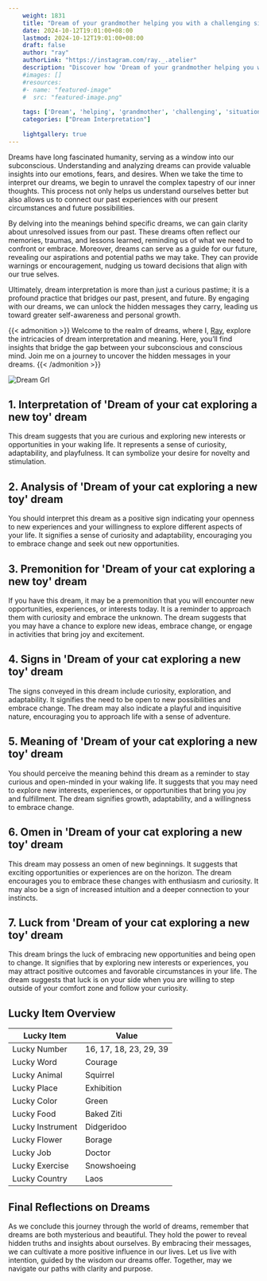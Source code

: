 ```yaml
---
    weight: 1831
    title: "Dream of your grandmother helping you with a challenging situation."  # Assuming 'title' column exists
    date: 2024-10-12T19:01:00+08:00
    lastmod: 2024-10-12T19:01:00+08:00
    draft: false
    author: "ray"
    authorLink: "https://instagram.com/ray._.atelier"
    description: "Discover how 'Dream of your grandmother helping you with a challenging situation.' can interpret your future and uncover its significant meanings in your life."
    #images: []
    #resources:
    #- name: "featured-image"
    #  src: "featured-image.png"
    
    tags: ['Dream', 'helping', 'grandmother', 'challenging', 'situation', 'you']
    categories: ["Dream Interpretation"]
    
    lightgallery: true
---
```

    
Dreams have long fascinated humanity, serving as a window into our subconscious. Understanding and analyzing dreams can provide valuable insights into our emotions, fears, and desires. When we take the time to interpret our dreams, we begin to unravel the complex tapestry of our inner thoughts. This process not only helps us understand ourselves better but also allows us to connect our past experiences with our present circumstances and future possibilities.

By delving into the meanings behind specific dreams, we can gain clarity about unresolved issues from our past. These dreams often reflect our memories, traumas, and lessons learned, reminding us of what we need to confront or embrace. Moreover, dreams can serve as a guide for our future, revealing our aspirations and potential paths we may take. They can provide warnings or encouragement, nudging us toward decisions that align with our true selves.

Ultimately, dream interpretation is more than just a curious pastime; it is a profound practice that bridges our past, present, and future. By engaging with our dreams, we can unlock the hidden messages they carry, leading us toward greater self-awareness and personal growth.

{{< admonition >}}
Welcome to the realm of dreams, where I, [Ray](https://instagram.com/ray._.atelier), explore the intricacies of dream interpretation and meaning. Here, you’ll find insights that bridge the gap between your subconscious and conscious mind. Join me on a journey to uncover the hidden messages in your dreams.
{{< /admonition >}}

![Dream Grl](https://cdn.pixabay.com/photo/2017/11/02/03/35/gothic-2910057_1280.jpg "Dream Grl")

## 1. Interpretation of 'Dream of your cat exploring a new toy' dream
 This dream suggests that you are curious and exploring new interests or opportunities in your waking life. It represents a sense of curiosity, adaptability, and playfulness. It can symbolize your desire for novelty and stimulation.

## 2. Analysis of 'Dream of your cat exploring a new toy' dream
 You should interpret this dream as a positive sign indicating your openness to new experiences and your willingness to explore different aspects of your life. It signifies a sense of curiosity and adaptability, encouraging you to embrace change and seek out new opportunities.

## 3. Premonition for 'Dream of your cat exploring a new toy' dream
 If you have this dream, it may be a premonition that you will encounter new opportunities, experiences, or interests today. It is a reminder to approach them with curiosity and embrace the unknown. The dream suggests that you may have a chance to explore new ideas, embrace change, or engage in activities that bring joy and excitement.

## 4. Signs in 'Dream of your cat exploring a new toy' dream
 The signs conveyed in this dream include curiosity, exploration, and adaptability. It signifies the need to be open to new possibilities and embrace change. The dream may also indicate a playful and inquisitive nature, encouraging you to approach life with a sense of adventure.

## 5. Meaning of 'Dream of your cat exploring a new toy' dream
 You should perceive the meaning behind this dream as a reminder to stay curious and open-minded in your waking life. It suggests that you may need to explore new interests, experiences, or opportunities that bring you joy and fulfillment. The dream signifies growth, adaptability, and a willingness to embrace change.

## 6. Omen in 'Dream of your cat exploring a new toy' dream
 This dream may possess an omen of new beginnings. It suggests that exciting opportunities or experiences are on the horizon. The dream encourages you to embrace these changes with enthusiasm and curiosity. It may also be a sign of increased intuition and a deeper connection to your instincts.

## 7. Luck from 'Dream of your cat exploring a new toy' dream
 This dream brings the luck of embracing new opportunities and being open to change. It signifies that by exploring new interests or experiences, you may attract positive outcomes and favorable circumstances in your life. The dream suggests that luck is on your side when you are willing to step outside of your comfort zone and follow your curiosity.

## Lucky Item Overview
| Lucky Item          | Value              |
|---------------|--------------------|
| Lucky Number        | 16, 17, 18, 23, 29, 39  |
| Lucky Word          | Courage |
| Lucky Animal        | Squirrel |
| Lucky Place         | Exhibition     |
| Lucky Color         | Green     |
| Lucky Food          | Baked Ziti      |
| Lucky Instrument    | Didgeridoo |
| Lucky Flower        | Borage    |
| Lucky Job           | Doctor       |
| Lucky Exercise      | Snowshoeing  |
| Lucky Country       | Laos    |


##  Final Reflections on Dreams

As we conclude this journey through the world of dreams, remember that dreams are both mysterious and beautiful. They hold the power to reveal hidden truths and insights about ourselves. By embracing their messages, we can cultivate a more positive influence in our lives. Let us live with intention, guided by the wisdom our dreams offer. Together, may we navigate our paths with clarity and purpose.
